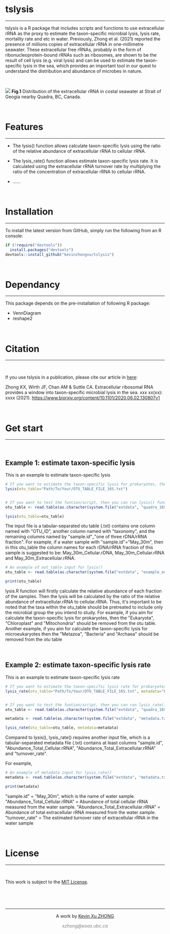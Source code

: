 

# tslysis
***

tslysis is a R package that includes scripts and functions to use extracellular rRNA as the proxy to estimate the taxon-specific microbial lysis, lysis rate, mortality rate and etc in water. Previously, Zhong et al. (2021) reported the presence of millions copies of extracellular rRNA in one-millimetre seawater. These extracellular free rRNAs, probably in the form of ribonucleoprotein-bound rRNAs such as ribosomes, are shown to be the result of cell lysis (e.g. viral lysis) and can be used to estimate the taxon-specific lysis in the sea, which provides an important tool in our quest to understand the distribution and abundance of microbes in nature.


&nbsp;
&nbsp;


![](https://github.com/kevinzhongxu/CasOligo/tree/master/inst/extdata/oligo_distribution_among_taxa.png)
**Fig.1** Distribution of the extracellular rRNA in costal seawater at Strait of Geogia nearby Quadra, BC, Canada. 


&nbsp;
&nbsp;


# Features
***
  * The lysis() function allows calculate taxon-specific lysis using the ratio of the relative abundance of extracellular rRNA to cellular rRNA.
  
  * The lysis_rate() function allows estimate taxon-specific lysis rate. It is calculated using the extracellular rRNA turnover rate by multiplying the ratio of the concentration of extracellular rRNA to cellular rRNA.
  
  * ......
  
&nbsp;
&nbsp;


# Installation
***

To install the latest version from GitHub, simply run the following from an R console:

```r
if (!require("devtools"))
  install.packages("devtools")
devtools::install_github("kevinzhongxu/tslysis")
```

&nbsp;
&nbsp;
&nbsp;

# Dependancy
***
This package depends on the pre-installation of following R package: 

  * VennDiagram
  * reshape2
  
&nbsp;
&nbsp;


# Citation
***
&nbsp;

If you use tslysis in a publication, please cite our article in [here](https://www.biorxiv.org/content/10.1101/2020.06.02.130807v1):

Zhong KX, Wirth JF, Chan AM & Suttle CA. Extracellular ribosomal RNA provides a window into taxon-specific microbial lysis in the sea. xxx xx(xx): xxxx (2021). https://www.biorxiv.org/content/10.1101/2020.06.02.130807v1

&nbsp;
&nbsp;

# Get start
***
&nbsp;

## Example 1: estimate taxon-specific lysis 
This is an example to estimate taxon-specific lysis


```r
# If you want to estimate the taxon-specific lysis for prokaryotes, then run
lysis(otu_table="Path/To/Your/OTU_TABLE_FILE_16S.txt")


# If you want to test the funtion/script, then you can run lysis() function using one otu table example from the package:
otu_table <- read.table(as.character(system.file("extdata", "quadra_16S.txt", package = "tslysis")), h=T, sep="\t", quote=NULL, comment='', fill=T, stringsAsFactors = F)

lysis(otu_table=otu_table)

```

The input file is a tabular-separated otu table (.txt) contains one column named with "OTU_ID", another column named with "taxonomy", and the remaining columns named by "sample.id"_"one of three rDNA/rRNA fraction".  For example, if a water sample with "sample.id"="May_30m", then in this otu_table the column names for each rDNA/rRNA fraction of this sample is suggested to be: May_30m_Cellular.rDNA, May_30m_Cellular.rRNA and May_30m_Extracellular.rRNA.


```r
# An example of out_table input for lysis()
otu_table <- read.table(as.character(system.file("extdata", "example_out_table.txt", package = "tslysis")), h=T, sep="\t", quote=NULL, comment='', fill=T, stringsAsFactors = F)

print(otu_table)

```

lysis.R function will firstly calculate the relative abundance of each fraction of the samples. Then the lysis will be calculated by the ratio of the relative abundance of extracellular.rRNA to cellular.rRNA. Thus, it's important to be noted that the taxa within the otu_table should be pretreated to include only the microbial group the you intend to study. For example, if you aim for calculate the taxon-specific lysis for prokaryotes, then the "Eukaryota", "Chloroplast" and "Mitochondria" should be removed from the otu table. Another example, if you aim for calculate the taxon-specific lysis for microeukaryotes then the "Metazoa", "Bacteria" and "Archaea" should be removed from the otu table

&nbsp;


## Example 2: estimate taxon-specific lysis rate
This is an example to estimate taxon-specific lysis rate


```r
# If you want to estimate the taxon-specific lysis rate for prokaryotes, then run
lysis_rate(otu_table="Path/To/Your/OTU_TABLE_FILE_16S.txt", metadata="Path/To/Your/METADATA.txt")


# If you want to test the funtion/script, then you can run lysis_rate() function using the otu_table and metadata example from the package:
otu_table <- read.table(as.character(system.file("extdata", "quadra_16S.txt", package = "tslysis")), h=T, sep="\t", quote=NULL, comment='', fill=T, stringsAsFactors = F)

metadata <- read.table(as.character(system.file("extdata", "metadata.txt", package = "tslysis")), h=T, sep="\t", quote=NULL, comment='', fill=T, stringsAsFactors = F)

lysis_rate(otu_table=otu_table, metadata=metadata)

```

Compared to lysis(), lysis_rate() requires another input file, which is a tabular-separated metadata file (.txt) contains at least columns "sample.id", "Abundance_Total_Cellular.rRNA", "Abundance_Total_Extracellular.rRNA" and "turnover_rate". 

For example, 
```r
# An example of metadata input for lysis_rate()
metadata <- read.table(as.character(system.file("extdata", "metadata.txt", package = "tslysis")), h=T, sep="\t", quote=NULL, comment='', fill=T, stringsAsFactors = F)

print(metadata)

```

"sample.id" = "May_30m", which is the name of water sample.
"Abundance_Total_Cellular.rRNA" = Abundance of total cellular rRNA measured from the water sample.
"Abundance_Total_Extracellular.rRNA" = Abundance of total extracellular rRNA measured from the water sample.
"turnover_rate" = The estimated turnover rate of extracellular rRNA in the water sample


&nbsp;



# License
***
&nbsp;

This work is subject to the [MIT License](https://github.com/kevinzhongxu/CasOligo/LICENSE.txt).

&nbsp;
&nbsp;

&nbsp;

<hr />
<p style="text-align: center;">A work by <a href="https://kevinxuzhong.netlify.com/">Kevin Xu ZHONG</a></p>
<p style="text-align: center;"><span style="color: #808080;"><em>xzhong@eoas.ubc.ca</em></span></p>








